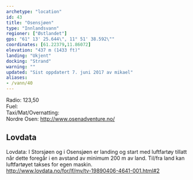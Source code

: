 ```yaml
---
archetype: "location"
id: 43
title: "Osensjøen"
type: "Innlandsvann"
regioner: ["Østlandet"]
gps: "61° 13' 25.644\", 11° 51' 38.592\""
coordinates: [61.22379,11.86072]
elevation: "437 m (1433 ft)"
landing: "Ukjent"
docking: "Strand"
warning: ""
updated: "Sist oppdatert 7. juni 2017 av mikael"
aliases:
- /vann/40
---
```


Radio: 123,50\
Fuel:\
Taxi/Mat/Overnatting:\
Nordre Osen: http://www.osenadventure.no/

## Lovdata

Lovdata: I Storsjøen og i Osensjøen er landing og start med luftfartøy tillatt når dette foregår i en avstand av minimum 200 m av land. Til/fra land kan luftfartøyet takses for egen maskin. \
http://www.lovdata.no/for/lf/mv/tv-19890406-4641-001.html#2
